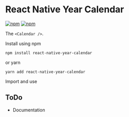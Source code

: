 # React Native Year Calendar
[![npm](https://img.shields.io/npm/v/react-native-year-calendar.svg)](https://npmjs.com/package/react-native-year-calendar) [![npm](https://img.shields.io/npm/dm/react-native-year-calendar.svg)](https://npmjs.com/package/react-native-year-calendar)

The ```<Calendar />```.

Install using npm

``npm install react-native-year-calendar ``

or yarn

``yarn add react-native-year-calendar``

Import and use

## ToDo
- Documentation